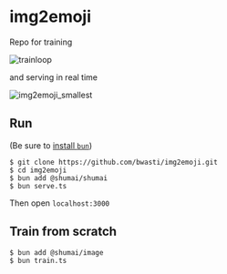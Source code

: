 # img2emoji

Repo for training

![trainloop](https://user-images.githubusercontent.com/4842908/209762478-f233e811-fb4f-48c4-8e67-4d8d51bebac0.gif)

and serving in real time

![img2emoji_smallest](https://user-images.githubusercontent.com/4842908/209761575-1a3d1bce-c8d1-49ee-9836-89c5a4a3e759.gif)


## Run

(Be sure to [install `bun`](https://bun.sh))

```
$ git clone https://github.com/bwasti/img2emoji.git
$ cd img2emoji
$ bun add @shumai/shumai
$ bun serve.ts
```

Then open `localhost:3000`

## Train from scratch

```
$ bun add @shumai/image
$ bun train.ts
```
